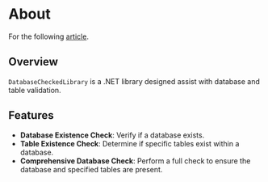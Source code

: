 # About

For the following [article](https://dev.to/karenpayneoregon/ef-core-databasetables-exists-4lnj).

## Overview
`DatabaseCheckedLibrary` is a .NET library designed assist with database and table validation.

## Features

- **Database Existence Check**: Verify if a database exists.
- **Table Existence Check**: Determine if specific tables exist within a database.
- **Comprehensive Database Check**: Perform a full check to ensure the database and specified tables are present.



